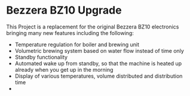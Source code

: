 # Bezzera BZ10 Upgrade
This Project is a replacement for the original Bezzera BZ10 electronics bringing many new features including the following:
- Temperature regulation for boiler and brewing unit
- Volumetric brewing system based on water flow instead of time only
- Standby functionality
- Automated wake up from standby, so that the machine is heated up already when you get up in the morning
- Display of various temperatures, volume distributed and distribution time
- 
<!--stackedit_data:
eyJoaXN0b3J5IjpbMTkxMTUwMTE2MCwtMTY1MDEyODAwNV19
-->